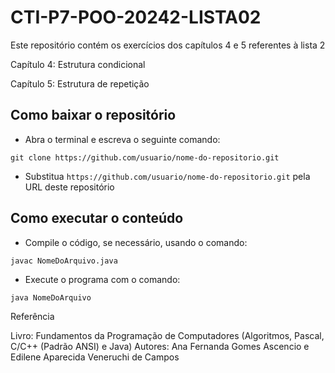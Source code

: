 # CTI-P7-POO-20242-LISTA02
Este repositório contém os exercícios dos capítulos 4 e 5 referentes à lista 2

Capítulo 4: Estrutura condicional

Capítulo 5: Estrutura de repetição

## Como baixar o repositório
- Abra o terminal e escreva o seguinte comando:
```
git clone https://github.com/usuario/nome-do-repositorio.git
```
- Substitua ``https://github.com/usuario/nome-do-repositorio.git`` pela URL deste repositório
## Como executar o conteúdo
- Compile o código, se necessário, usando o comando:
```
javac NomeDoArquivo.java
```
- Execute o programa com o comando:
```
java NomeDoArquivo
```
Referência

Livro: Fundamentos da Programação de Computadores (Algoritmos, Pascal, C/C++ (Padrão ANSI) e Java) Autores: Ana Fernanda Gomes Ascencio e Edilene Aparecida Veneruchi de Campos
